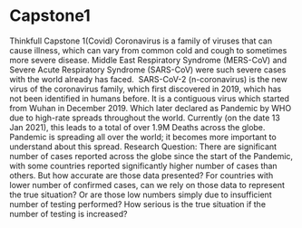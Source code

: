 # Capstone1
Thinkfull Capstone 1(Covid)
Coronavirus is a family of viruses that can cause illness, which can vary from common cold and cough to sometimes more severe disease. Middle East Respiratory Syndrome (MERS-CoV) and Severe Acute Respiratory Syndrome (SARS-CoV) were such severe cases with the world already has faced. 
SARS-CoV-2 (n-coronavirus) is the new virus of the coronavirus family, which first discovered in 2019, which has not been identified in humans before. It is a contiguous virus which started from Wuhan in December 2019. Which later declared as Pandemic by WHO due to high-rate spreads throughout the world. 
Currently (on the date 13 Jan 2021), this leads to a total of over 1.9M Deaths across the globe. Pandemic is spreading all over the world; it becomes more important to understand about this spread.
Research Question:
There are significant number of cases reported across the globe since the start of the Pandemic, with some countries reported significantly higher number of cases than others. 
But how accurate are those data presented? For countries with lower number of confirmed cases, can we rely on those data to represent the true situation? Or are those low numbers simply due to insufficient number of testing performed? How serious is the true situation if the number of testing is increased?
